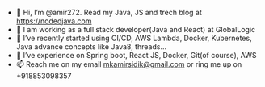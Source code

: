 - 👋 Hi, I’m @amir272. Read my Java, JS and trech blog at https://nodedjava.com
- 👀 I am working as a full stack developer(Java and React) at GlobalLogic
- 🌱 I’ve recently started using CI/CD, AWS Lambda, Docker, Kubernetes, Java advance concepts like Java8, threads...
- 💞️ I’ve experience on Spring boot, React JS, Docker, Git(of course), AWS
- 📫 Reach me on my email mkamirsidik@gmail.com or ring me up on +918853098357

<!---
amir272/amir272 is a ✨ special ✨ repository because its `README.md` (this file) appears on your GitHub profile.
You can click the Preview link to take a look at your changes.
--->
